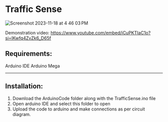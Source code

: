 # Traffic Sense
![Screenshot 2023-11-18 at 4 46 03 PM](https://github.com/Cr4zySh4rk/TrafficSense/assets/75577562/003546e4-efbe-4e08-95c1-c0e98712b7b2)


Demonstration video: https://www.youtube.com/embed/iCuPKTIaC1o?si=IKwfq4ZvZk6_D65f
## Requirements:
Arduino IDE
Arduino Mega
******************************************************************************
## Installation:
1) Download the ArduinoCode folder along with the TrafficSense.ino file
2) Open arduino IDE and select this folder to open
3) Upload the code to arduino and make connections as per circuit diagram.
